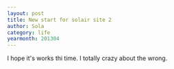 ```yaml
---
layout: post
title: New start for solair site 2
author: Sola
category: life
yearmonth: 201304
---
```



I hope it's works thi time. I totally crazy about the wrong.